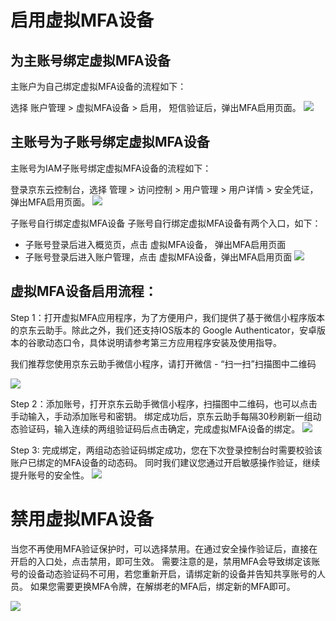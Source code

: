 # 启用虚拟MFA设备
## 为主账号绑定虚拟MFA设备
主账户为自己绑定虚拟MFA设备的流程如下：

选择 账户管理 > 虚拟MFA设备 > 启用， 短信验证后，弹出MFA启用页面。
![]( https://github.com/jdcloudcom/cn/blob/edit/image/IAM/Virtual%20MFA%20device/%E4%B8%BA%E4%B8%BB%E8%B4%A6%E5%8F%B7%E7%BB%91%E5%AE%9A%E8%99%9A%E6%8B%9FMFA%E8%AE%BE%E5%A4%87.png)


## 主账号为子账号绑定虚拟MFA设备
主账号为IAM子账号绑定虚拟MFA设备的流程如下：

登录京东云控制台，选择 管理 > 访问控制 > 用户管理 > 用户详情 > 安全凭证，弹出MFA启用页面。
![](https://github.com/jdcloudcom/cn/blob/edit/image/IAM/Virtual%20MFA%20device/%E4%B8%BB%E8%B4%A6%E5%8F%B7%E4%B8%BA%E5%AD%90%E8%B4%A6%E5%8F%B7%E7%BB%91%E5%AE%9A%E8%99%9A%E6%8B%9FMFA%E8%AE%BE%E5%A4%87.png)

子账号自行绑定虚拟MFA设备
子账号自行绑定虚拟MFA设备有两个入口，如下：

 - 子账号登录后进入概览页，点击 虚拟MFA设备， 弹出MFA启用页面
 - 子账号登录后进入账户管理，点击 虚拟MFA设备，弹出MFA启用页面
![](https://github.com/jdcloudcom/cn/blob/edit/image/IAM/Virtual%20MFA%20device/%E5%AD%90%E8%B4%A6%E5%8F%B7%E8%87%AA%E8%A1%8C%E7%BB%91%E5%AE%9A%E8%99%9A%E6%8B%9FMFA%E8%AE%BE%E5%A4%87.png)

## 虚拟MFA设备启用流程：
Step 1：打开虚拟MFA应用程序，为了方便用户，我们提供了基于微信小程序版本的京东云助手。除此之外，我们还支持IOS版本的 Google Authenticator，安卓版本的谷歌动态口令，具体说明请参考第三方应用程序安装及使用指导。

我们推荐您使用京东云助手微信小程序，请打开微信 - “扫一扫”扫描图中二维码

![](https://github.com/jdcloudcom/cn/blob/edit/image/IAM/Virtual%20MFA%20device/%E8%99%9A%E6%8B%9FMFA%E8%AE%BE%E5%A4%87%E5%90%AF%E7%94%A8%E6%B5%81%E7%A8%8B.png)

Step 2：添加账号，打开京东云助手微信小程序，扫描图中二维码，也可以点击手动输入，手动添加账号和密钥。 绑定成功后，京东云助手每隔30秒刷新一组动态验证码，输入连续的两组验证码后点击确定，完成虚拟MFA设备的绑定。
![](https://github.com/jdcloudcom/cn/blob/edit/image/IAM/Virtual%20MFA%20device/%E8%99%9A%E6%8B%9FMFA%E8%AE%BE%E5%A4%87%E5%90%AF%E7%94%A8%E6%B5%81%E7%A8%8B2.png)

Step 3: 完成绑定，两组动态验证码绑定成功，您在下次登录控制台时需要校验该账户已绑定的MFA设备的动态码。 同时我们建议您通过开启敏感操作验证，继续提升账号的安全性。 
![](https://github.com/jdcloudcom/cn/blob/edit/image/IAM/Virtual%20MFA%20device/%E8%99%9A%E6%8B%9FMFA%E8%AE%BE%E5%A4%87%E5%90%AF%E7%94%A8%E6%B5%81%E7%A8%8B3.png)


# 禁用虚拟MFA设备
当您不再使用MFA验证保护时，可以选择禁用。在通过安全操作验证后，直接在开启的入口处，点击禁用，即可生效。 需要注意的是，禁用MFA会导致绑定该账号的设备动态验证码不可用，若您重新开启，请绑定新的设备并告知共享账号的人员。 如果您需要更换MFA令牌，在解绑老的MFA后，绑定新的MFA即可。

![](https://github.com/jdcloudcom/cn/blob/edit/image/IAM/Virtual%20MFA%20device/%E7%A6%81%E7%94%A8%E8%99%9A%E6%8B%9FMFA%E8%AE%BE%E5%A4%87.png)
